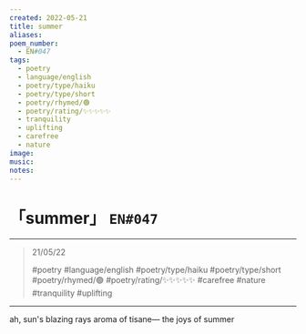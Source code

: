```yaml
---
created: 2022-05-21
title: summer
aliases:
poem_number:
  - EN#047
tags:
  - poetry
  - language/english
  - poetry/type/haiku
  - poetry/type/short
  - poetry/rhymed/🟢
  - poetry/rating/✨✨✨✨✨
  - tranquility
  - uplifting
  - carefree
  - nature
image:
music:
notes:
---
```

# 「summer」 `EN#047`

---

> 21/05/22
> 
> #poetry 
> #language/english 
> #poetry/type/haiku #poetry/type/short 
> #poetry/rhymed/🟢 
> #poetry/rating/✨✨✨✨✨ 
> #carefree #nature #tranquility #uplifting  

---

ah, sun's blazing rays
aroma of tisane—
the joys of summer
